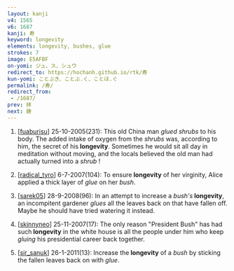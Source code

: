 ```yaml
---
layout: kanji
v4: 1565
v6: 1687
kanji: 寿
keyword: longevity
elements: longevity, bushes, glue
strokes: 7
image: E5AFBF
on-yomi: ジュ、ス、シュウ
redirect_to: https://hochanh.github.io/rtk/寿
kun-yomi: ことぶき、ことぶ.く、ことほ.ぐ
permalink: /寿/
redirect_from:
 - /1687/
prev: 拝
next: 鋳
---
```


1) [<a href="http://kanji.koohii.com/profile/fuaburisu">fuaburisu</a>] 25-10-2005(231): This old China man <em>glued</em> <em>shrubs</em> to his body. The added intake of oxygen from the <em>shrubs</em> was, according to him, the secret of his<strong> longevity</strong>. Sometimes he would sit all day in meditation without moving, and the locals believed the old man had actually turned into a <em>shrub</em> !

2) [<a href="http://kanji.koohii.com/profile/radical_tyro">radical_tyro</a>] 6-7-2007(104): To ensure<strong> longevity</strong> of her virginity, Alice applied a thick layer of <em>glue</em> on her <em>bush</em>.

3) [<a href="http://kanji.koohii.com/profile/sarek05">sarek05</a>] 28-9-2008(96): In an attempt to increase a <em>bush&#039;s</em><strong> longevity</strong>, an incompitent gardener <em>glues</em> all the leaves back on that have fallen off. Maybe he should have tried watering it instead.

4) [<a href="http://kanji.koohii.com/profile/skinnyneo">skinnyneo</a>] 25-11-2007(17): The only reason &quot;President Bush&quot; has had such<strong> longevity</strong> in the white house is all the people under him who keep <em>gluing</em> his presidential career back together.

5) [<a href="http://kanji.koohii.com/profile/sir_sanuk">sir_sanuk</a>] 26-1-2011(13): Increase the<strong> longevity</strong> of a <em>bush</em> by sticking the fallen leaves back on with <em>glue</em>.


